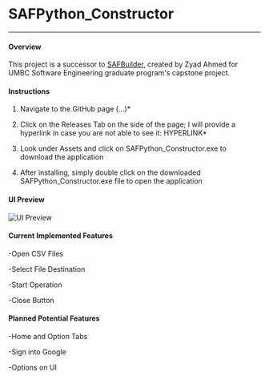 # SAFPython_Constructor
***
#### Overview
This project is a successor to [SAFBuilder](https://github.com/DSpace-Labs/SAFBuilder "SAFBuilder"), created by Zyad Ahmed for UMBC Software Engineering graduate program's capstone project.


#### Instructions
1. Navigate to the GitHub page (...)*

2. Click on the Releases Tab on the side of the page; I will provide a hyperlink in case you are not able to see it: HYPERLINK*

3. Look under Assets and click on SAFPython_Constructor.exe to download the application

4. After installing, simply double click on the downloaded SAFPython_Constructor.exe file to open the application


#### UI Preview

![UI Preview](https://media.discordapp.net/attachments/430743889008263180/1356372695444488414/safpython_constructor_ui.png?ex=67ec5402&is=67eb0282&hm=d6b4f977fa40bf0dd953451e97fa3d0504184de2cad6990adcbba9af0d62f6d8&=&format=webp&quality=lossless&width=1984&height=1160)


#### Current Implemented Features
-Open CSV Files

-Select File Destination

-Start Operation

-Close Button


#### Planned Potential Features
-Home and Option Tabs

-Sign into Google

-Options on UI
